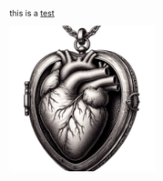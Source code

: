 <title>The Locket</title>

this is a [test](../lore/mythical-creatures.md#the-locket)

![aa](../images/the-locket.png)
